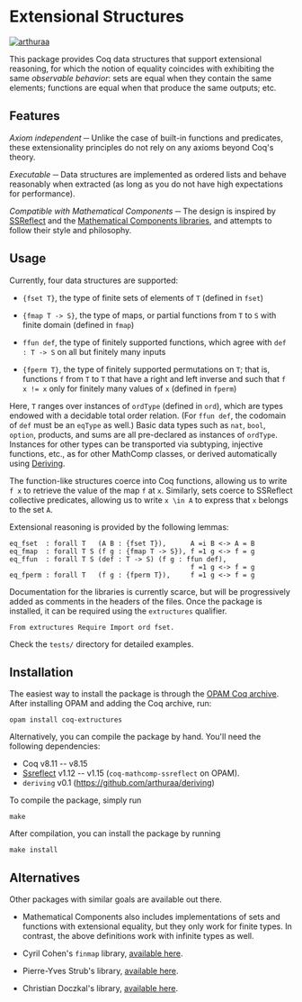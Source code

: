 # Extensional Structures

[![arthuraa](https://circleci.com/gh/arthuraa/extructures.svg?style=shield)](https://circleci.com/gh/arthuraa/extructures)

This package provides Coq data structures that support extensional reasoning,
for which the notion of equality coincides with exhibiting the same _observable
behavior_: sets are equal when they contain the same elements; functions are
equal when that produce the same outputs; etc.

## Features

*Axiom independent* ─ Unlike the case of built-in functions and predicates,
these extensionality principles do not rely on any axioms beyond Coq's theory.

*Executable* ─ Data structures are implemented as ordered lists and behave
reasonably when extracted (as long as you do not have high expectations for
performance).

*Compatible with Mathematical Components* ─ The design is inspired by
[SSReflect][1] and the [Mathematical Components libraries][2], and attempts to
follow their style and philosophy.

## Usage

Currently, four data structures are supported:

- `{fset T}`, the type of finite sets of elements of `T` (defined in `fset`)

- `{fmap T -> S}`, the type of maps, or partial functions from `T` to `S` with
  finite domain (defined in `fmap`)

- `ffun def`, the type of finitely supported functions, which agree with `def :
  T -> S` on all but finitely many inputs

- `{fperm T}`, the type of finitely supported permutations on `T`; that is,
  functions `f` from `T` to `T` that have a right and left inverse and such that
  `f x != x` only for finitely many values of `x` (defined in `fperm`)

Here, `T` ranges over instances of `ordType` (defined in `ord`), which are types
endowed with a decidable total order relation.  (For `ffun def`, the codomain of
`def` must be an `eqType` as well.) Basic data types such as `nat`, `bool`,
`option`, products, and sums are all pre-declared as instances of `ordType`.
Instances for other types can be transported via subtyping, injective functions,
etc., as for other MathComp classes, or derived automatically using
[Deriving][7].

The function-like structures coerce into Coq functions, allowing us to write
`f x` to retrieve the value of the map `f` at `x`.  Similarly, sets coerce to
SSReflect collective predicates, allowing us to write `x \in A` to express that
`x` belongs to the set `A`.

Extensional reasoning is provided by the following lemmas:

    eq_fset  : forall T   (A B : {fset T}),      A =i B <-> A = B
    eq_fmap  : forall T S (f g : {fmap T -> S}), f =1 g <-> f = g
    eq_ffun  : forall T S (def : T -> S) (f g : ffun def),
                                                 f =1 g <-> f = g
    eq_fperm : forall T   (f g : {fperm T}),     f =1 g <-> f = g

Documentation for the libraries is currently scarce, but will be progressively
added as comments in the headers of the files.  Once the package is installed,
it can be required using the `extructures` qualifier.

    From extructures Require Import ord fset.

Check the `tests/` directory for detailed examples.

## Installation

The easiest way to install the package is through the [OPAM Coq archive][3].
After installing OPAM and adding the Coq archive, run:

    opam install coq-extructures

Alternatively, you can compile the package by hand.  You'll need the following
dependencies:

- Coq v8.11 -- v8.15
- [Ssreflect][2] v1.12 -- v1.15 (`coq-mathcomp-ssreflect` on OPAM).
- `deriving` v0.1 (https://github.com/arthuraa/deriving)

To compile the package, simply run

    make

After compilation, you can install the package by running

    make install

## Alternatives

Other packages with similar goals are available out there.

- Mathematical Components also includes implementations of sets and functions
  with extensional equality, but they only work for finite types.  In contrast,
  the above definitions work with infinite types as well.

- Cyril Cohen's `finmap` library, [available here][4].

- Pierre-Yves Strub's library, [available here][5].

- Christian Doczkal's library, [available here][6].

  [1]: https://coq.inria.fr/distrib/current/refman/ssreflect.html
  [2]: https://github.com/math-comp/math-comp
  [3]: https://github.com/coq/opam-coq-archive
  [4]: https://github.com/math-comp/finmap
  [5]: https://github.com/strub/ssrmisc/blob/master/fset.v
  [6]: https://www.ps.uni-saarland.de/formalizations/fset/html/libs.fset.html
  [7]: https://github.com/arthuraa/deriving
